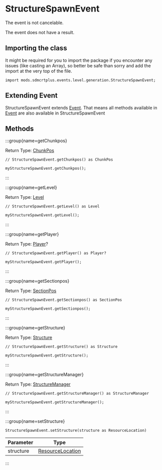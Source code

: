 # StructureSpawnEvent

The event is not cancelable.

The event does not have a result.

## Importing the class

It might be required for you to import the package if you encounter any issues (like casting an Array), so better be safe than sorry and add the import at the very top of the file.
```zenscript
import mods.sdmcrtplus.events.level.generation.StructureSpawnEvent;
```


## Extending Event

StructureSpawnEvent extends [Event](/forge/api/event/Event). That means all methods available in [Event](/forge/api/event/Event) are also available in StructureSpawnEvent

## Methods

:::group{name=getChunkpos}

Return Type: [ChunkPos](/mods/sdmcrtplus/world/level/ChunkPos)

```zenscript
// StructureSpawnEvent.getChunkpos() as ChunkPos

myStructureSpawnEvent.getChunkpos();
```

:::

:::group{name=getLevel}

Return Type: [Level](/vanilla/api/world/Level)

```zenscript
// StructureSpawnEvent.getLevel() as Level

myStructureSpawnEvent.getLevel();
```

:::

:::group{name=getPlayer}

Return Type: [Player](/vanilla/api/entity/type/player/Player)?

```zenscript
// StructureSpawnEvent.getPlayer() as Player?

myStructureSpawnEvent.getPlayer();
```

:::

:::group{name=getSectionpos}

Return Type: [SectionPos](/mods/sdmcrtplus/utils/math/SectionPos)

```zenscript
// StructureSpawnEvent.getSectionpos() as SectionPos

myStructureSpawnEvent.getSectionpos();
```

:::

:::group{name=getStructure}

Return Type: [Structure](/mods/sdmcrtplus/world/level/levelgen/structure/Structure)

```zenscript
// StructureSpawnEvent.getStructure() as Structure

myStructureSpawnEvent.getStructure();
```

:::

:::group{name=getStructureManager}

Return Type: [StructureManager](/mods/sdmcrtplus/world/level/StructureManager)

```zenscript
// StructureSpawnEvent.getStructureManager() as StructureManager

myStructureSpawnEvent.getStructureManager();
```

:::

:::group{name=setStructure}

```zenscript
StructureSpawnEvent.setStructure(structure as ResourceLocation)
```

| Parameter |                            Type                            |
|-----------|------------------------------------------------------------|
| structure | [ResourceLocation](/vanilla/api/resource/ResourceLocation) |


:::


